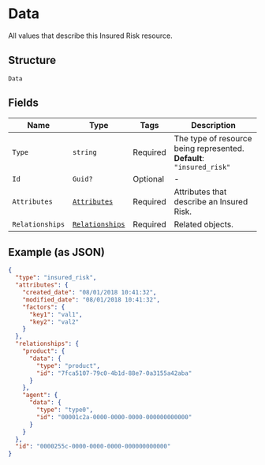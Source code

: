 
# Data

All values that describe this Insured Risk resource.

## Structure

`Data`

## Fields

| Name | Type | Tags | Description |
|  --- | --- | --- | --- |
| `Type` | `string` | Required | The type of resource being represented.<br>**Default**: `"insured_risk"` |
| `Id` | `Guid?` | Optional | - |
| `Attributes` | [`Attributes`](../../doc/models/attributes.md) | Required | Attributes that describe an Insured Risk. |
| `Relationships` | [`Relationships`](../../doc/models/relationships.md) | Required | Related objects. |

## Example (as JSON)

```json
{
  "type": "insured_risk",
  "attributes": {
    "created_date": "08/01/2018 10:41:32",
    "modified_date": "08/01/2018 10:41:32",
    "factors": {
      "key1": "val1",
      "key2": "val2"
    }
  },
  "relationships": {
    "product": {
      "data": {
        "type": "product",
        "id": "7fca5107-79c0-4b1d-88e7-0a3155a42aba"
      }
    },
    "agent": {
      "data": {
        "type": "type0",
        "id": "00001c2a-0000-0000-0000-000000000000"
      }
    }
  },
  "id": "0000255c-0000-0000-0000-000000000000"
}
```

